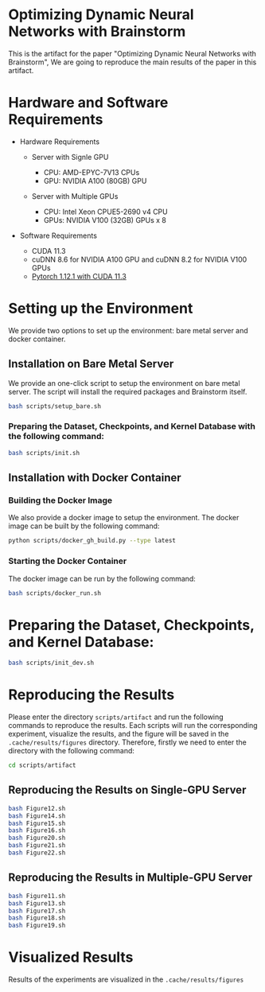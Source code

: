 # Optimizing Dynamic Neural Networks with Brainstorm

This is the artifact for the paper "Optimizing Dynamic Neural Networks with Brainstorm", We are going to reproduce the main results of the paper in this artifact.


# Hardware and Software Requirements

- Hardware Requirements
  - Server with Signle GPU
    - CPU: AMD-EPYC-7V13 CPUs
    - GPU: NVIDIA A100 (80GB) GPU

  - Server with Multiple GPUs
    - CPU: Intel Xeon CPUE5-2690 v4 CPU
    - GPUs: NVIDIA V100 (32GB) GPUs x 8

- Software Requirements
  - CUDA 11.3
  - cuDNN 8.6 for NVIDIA A100 GPU and cuDNN 8.2 for NVIDIA V100 GPUs
  - [Pytorch 1.12.1 with CUDA 11.3](https://pytorch.org/get-started/previous-versions/#v1121)

# Setting up the Environment

We provide two options to set up the environment: bare metal server and docker container.

## Installation on Bare Metal Server

We provide an one-click script to setup the environment on bare metal server. The script will install the required packages and Brainstorm itself.

```bash
bash scripts/setup_bare.sh
```

### Preparing the Dataset, Checkpoints, and Kernel Database with the following command:

```bash
bash scripts/init.sh
```

## Installation with Docker Container

### Building the Docker Image

We also provide a docker image to setup the environment. The docker image can be built by the following command:

```bash
python scripts/docker_gh_build.py --type latest
```

### Starting the Docker Container

The docker image can be run by the following command:

```bash
bash scripts/docker_run.sh
```

# Preparing the Dataset, Checkpoints, and Kernel Database:

```bash
bash scripts/init_dev.sh
```

# Reproducing the Results

Please enter the directory `scripts/artifact` and run the following commands to reproduce the results. Each scripts will run the corresponding experiment, visualize the results, and the figure will be saved in the `.cache/results/figures` directory. Therefore, firstly we need to enter the directory with the following command:

```bash
cd scripts/artifact
```

## Reproducing the Results on Single-GPU Server

```bash
bash Figure12.sh
bash Figure14.sh
bash Figure15.sh
bash Figure16.sh
bash Figure20.sh
bash Figure21.sh
bash Figure22.sh
```

## Reproducing the Results in Multiple-GPU Server


```bash
bash Figure11.sh
bash Figure13.sh
bash Figure17.sh
bash Figure18.sh
bash Figure19.sh
```

# Visualized Results

Results of the experiments are visualized in the `.cache/results/figures`